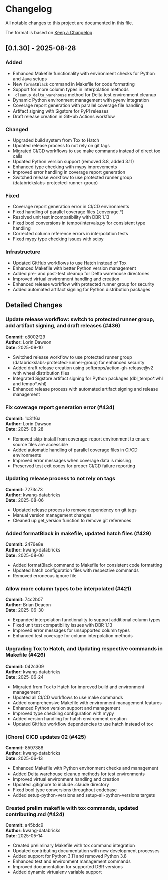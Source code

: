 # Changelog

All notable changes to this project are documented in this file.

The format is based on [Keep a Changelog](https://keepachangelog.com/en/1.0.0/).

## [0.1.30] - 2025-08-28

### Added

- Enhanced Makefile functionality with environment checks for Python and Java setups
- New `formatBlack` command in Makefile for code formatting
- Support for more column types in interpolation methods
- `_cleanup_delta_warehouse` method for Delta test environment cleanup
- Dynamic Python environment management with pyenv integration
- Coverage report generation with parallel coverage file handling
- Artifact signing with Sigstore for PyPI releases
- Draft release creation in GitHub Actions workflow

### Changed

- Upgraded build system from Tox to Hatch
- Updated release process to not rely on git tags
- Migrated CI/CD workflows to use make commands instead of direct tox calls
- Updated Python version support (removed 3.8, added 3.11)
- Enhanced type checking with mypy improvements
- Improved error handling in coverage report generation
- Switched release workflow to use protected runner group (databrickslabs-protected-runner-group)

### Fixed

- Coverage report generation error in CI/CD environments
- Fixed handling of parallel coverage files (.coverage.*)
- Resolved unit test incompatibility with DBR 1.13
- Fixed bool conversions in tempo/intervals.py for consistent type handling
- Corrected column reference errors in interpolation tests
- Fixed mypy type checking issues with scipy

### Infrastructure

- Updated GitHub workflows to use Hatch instead of Tox
- Enhanced Makefile with better Python version management
- Added pre- and post-test cleanup for Delta warehouse directories
- Improved virtual environment handling and creation
- Enhanced release workflow with protected runner group for security
- Added automated artifact signing for Python distribution packages

## Detailed Changes

### Update release workflow: switch to protected runner group, add artifact signing, and draft releases (#436)

**Commit:** c8002f29  
**Author:** Lorin Dawson  
**Date:** 2025-09-10

- Switched release workflow to use protected runner group (databrickslabs-protected-runner-group) for enhanced security
- Added draft release creation using softprops/action-gh-release@v2 with wheel distribution files
- Integrated Sigstore artifact signing for Python packages (dbl_tempo*.whl and tempo*.whl)
- Enhanced release process with automated artifact signing and release management

### Fix coverage report generation error (#434)

**Commit:** 1c31f6a  
**Author:** Lorin Dawson  
**Date:** 2025-08-28

- Removed skip-install from coverage-report environment to ensure source files are accessible
- Added automatic handling of parallel coverage files in CI/CD environments
- Improved error messages when coverage data is missing
- Preserved test exit codes for proper CI/CD failure reporting

### Updating release process to not rely on tags

**Commit:** 7273c73  
**Author:** kwang-databricks  
**Date:** 2025-08-06

- Updated release process to remove dependency on git tags
- Manual version management changes
- Cleaned up get_version function to remove git references

### Added formatBlack in makefile, updated hatch files (#429)

**Commit:** 2476e8e  
**Author:** kwang-databricks  
**Date:** 2025-08-06

- Added formatBlack command to Makefile for consistent code formatting
- Updated hatch configuration files with respective commands
- Removed erroneous ignore file

### Allow more column types to be interpolated (#421)

**Commit:** 74c2b07  
**Author:** Brian Deacon  
**Date:** 2025-06-30

- Expanded interpolation functionality to support additional column types
- Fixed unit test compatibility issues with DBR 1.13
- Improved error messages for unsupported column types
- Enhanced test coverage for column interpolation methods

### Upgrading Tox to Hatch, and Updating respective commands in Makefile (#426)

**Commit:** 042c309  
**Author:** kwang-databricks  
**Date:** 2025-06-24

- Migrated from Tox to Hatch for improved build and environment management
- Updated all CI/CD workflows to use make commands
- Added comprehensive Makefile with environment management features
- Enhanced Python version support and management
- Improved type checking configuration with mypy
- Added version handling for hatch environment creation
- Updated GitHub workflow dependencies to use hatch instead of tox

### [Chore] CICD updates 02 (#425)

**Commit:** 8597388  
**Author:** kwang-databricks  
**Date:** 2025-06-13

- Enhanced Makefile with Python environment checks and management
- Added Delta warehouse cleanup methods for test environments
- Improved virtual environment handling and creation
- Updated .gitignore to include .claude directory
- Fixed bool type conversions throughout codebase
- Added setup-python-versions and setup-all-python-versions targets

### Created prelim makefile with tox commands, updated contributing.md (#424)

**Commit:** a45bdc9  
**Author:** kwang-databricks  
**Date:** 2025-05-14

- Created preliminary Makefile with tox command integration
- Updated contributing documentation with new development processes
- Added support for Python 3.11 and removed Python 3.8
- Enhanced test and environment management commands
- Improved documentation for supported DBR versions
- Added dynamic virtualenv variable support